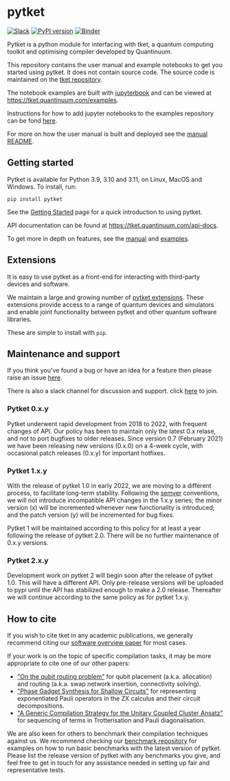 # pytket

[![Slack](https://img.shields.io/badge/Slack-4A154B?style=for-the-badge&logo=slack&logoColor=white)](https://tketusers.slack.com/join/shared_invite/zt-18qmsamj9-UqQFVdkRzxnXCcKtcarLRA#/shared-invite/email)
[![PyPI version](https://badge.fury.io/py/pytket.svg)](https://badge.fury.io/py/pytket)
[![Binder](https://mybinder.org/badge_logo.svg)](https://mybinder.org/v2/gh/CQCL/pytket/main?filepath=examples)

Pytket is a python module for interfacing with tket, a quantum computing toolkit and optimising compiler developed by Quantinuum.

This repository contains the user manual and example notebooks to get you started using pytket. It does not contain source code. The source code is maintained on the [tket repository](https://github.com/CQCL/tket).

The notebook examples are built with [jupyterbook](https://jupyterbook.org/en/stable/intro.html) and can be viewed at https://tket.quantinuum.com/examples. 

Instructions for how to add jupyter notebooks to the examples repository can be fond [here](https://github.com/CQCL/pytket/tree/main/examples#notes-for-developers).

For more on how the user manual is built and deployed see the [manual README](https://github.com/CQCL/pytket/tree/main/manual/README.md).


## Getting started

Pytket is available for Python 3.9, 3.10 and 3.11, on Linux, MacOS and Windows.
To install, run:

```shell
pip install pytket
```

See the [Getting Started](https://tket.quantinuum.com/api-docs/getting_started.html) page for a quick introduction to using pytket.

API documentation can be found at https://tket.quantinuum.com/api-docs.

To get more in depth on features, see the [manual](https://tket.quantinuum.com/user-manual/) and [examples](https://tket.quantinuum.com/examples).

## Extensions

It is easy to use pytket as a front-end for interacting with third-party devices
and software. 

We maintain a large and growing number of [pytket extensions](https://tket.quantinuum.com/api-docs/extensions). These extensions provide access to a range of quantum devices and simulators and enable joint functionality between pytket and other quantum software libraries.

 These are simple to install with `pip`.

## Maintenance and support

If you think you've found a bug or have an idea for a feature then please raise an issue [here](https://github.com/CQCL/tket/issues).

There is also a slack channel for discussion and support. click [here](https://tketusers.slack.com/join/shared_invite/zt-18qmsamj9-UqQFVdkRzxnXCcKtcarLRA#/shared-invite/email) to join.

### Pytket 0.x.y

Pytket underwent rapid development from 2018 to 2022, with frequent changes of
API. Our policy has been to maintain only the latest 0.x relase, and not to port
bugfixes to older releases. Since version 0.7 (February 2021) we have been
releasing new versions (0.x.0) on a 4-week cycle, with occasional patch releases
(0.x.y) for important hotfixes.

### Pytket 1.x.y

With the release of pytket 1.0 in early 2022, we are moving to a different
process, to facilitate long-term stability. Following the [semver](https://semver.org/)
conventions, we will not introduce incompatible API changes in the 1.x.y series;
the minor version (x) will be incremented whenever new functionality is
introduced; and the patch version (y) will be incremented for bug fixes.

Pytket 1 will be maintained according to this policy for at least a year
following the release of pytket 2.0. There will be no further maintenance of
0.x.y versions.

### Pytket 2.x.y

Development work on pytket 2 will begin soon after the release of pytket 1.0.
This will have a different API. Only pre-release versions will be uploaded to
pypi until the API has stabilized enough to make a 2.0 release. Thereafter we
will continue according to the same policy as for pytket 1.x.y.

## How to cite

If you wish to cite tket in any academic publications, we generally recommend citing our [software overview paper](https://doi.org/10.1088/2058-9565/ab8e92) for most cases.

If your work is on the topic of specific compilation tasks, it may be more appropriate to cite one of our other papers:

- ["On the qubit routing problem"](https://doi.org/10.4230/LIPIcs.TQC.2019.5) for qubit placement (a.k.a. allocation) and routing (a.k.a. swap network insertion, connectivity solving).
- ["Phase Gadget Synthesis for Shallow Circuits"](https://doi.org/10.4204/EPTCS.318.13) for representing exponentiated Pauli operators in the ZX calculus and their circuit decompositions.
- ["A Generic Compilation Strategy for the Unitary Coupled Cluster Ansatz"](https://arxiv.org/abs/2007.10515) for sequencing of terms in Trotterisation and Pauli diagonalisation.

We are also keen for others to benchmark their compilation techniques against us. We recommend checking our [benchmark repository](https://github.com/CQCL/tket_benchmarking) for examples on how to run basic benchmarks with the latest version of pytket. Please list the release version of pytket with any benchmarks you give, and feel free to get in touch for any assistance needed in setting up fair and representative tests.
